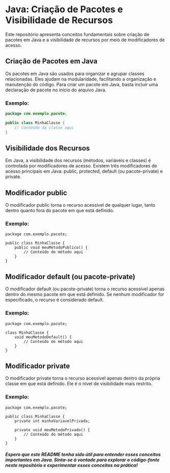 # Java: Criação de Pacotes e Visibilidade de Recursos

Este repositório apresenta conceitos fundamentais sobre criação de pacotes em Java e a visibilidade de recursos por meio de modificadores de acesso.

## Criação de Pacotes em Java

Os pacotes em Java são usados para organizar e agrupar classes relacionadas. Eles ajudam na modularidade, facilitando a organização e manutenção do código. Para criar um pacote em Java, basta incluir uma declaração de pacote no início do arquivo Java.

### Exemplo:

```java
package com.exemplo.pacote;

public class MinhaClasse {
    // Conteúdo da classe aqui
}
```
## Visibilidade dos Recursos
Em Java, a visibilidade dos recursos (métodos, variáveis e classes) é controlada por modificadores de acesso. Existem três modificadores de acesso principais em Java: public, protected, default (ou pacote-private) e private.

## Modificador public
O modificador public torna o recurso acessível de qualquer lugar, tanto dentro quanto fora do pacote em que está definido.

### Exemplo:
```
package com.exemplo.pacote;

public class MinhaClasse {
    public void meuMetodoPublico() {
        // Conteúdo do método aqui
    }
}
```

## Modificador default (ou pacote-private)
O modificador default (ou pacote-private) torna o recurso acessível apenas dentro do mesmo pacote em que está definido. Se nenhum modificador for especificado, o recurso é considerado default.

### Exemplo:
```
package com.exemplo.pacote;

class MinhaClasse {
    void meuMetodoDefault() {
        // Conteúdo do método aqui
    }
}
```

## Modificador private
O modificador private torna o recurso acessível apenas dentro da própria classe em que está definido. Ele é o nível de visibilidade mais restrito.

### Exemplo:
```
package com.exemplo.pacote;

public class MinhaClasse {
    private int minhaVariavelPrivada;

    private void meuMetodoPrivado() {
        // Conteúdo do método aqui
    }
}
```
##### Espero que este README tenha sido útil para entender esses conceitos importantes em Java. Sinta-se à vontade para explorar o código-fonte neste repositório e experimentar esses conceitos na prática!
